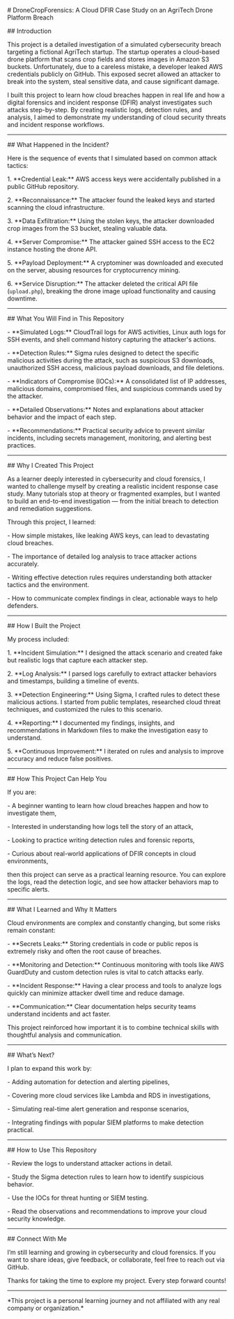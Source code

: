 \# DroneCropForensics: A Cloud DFIR Case Study on an AgriTech Drone Platform Breach



\## Introduction



This project is a detailed investigation of a simulated cybersecurity breach targeting a fictional AgriTech startup. The startup operates a cloud-based drone platform that scans crop fields and stores images in Amazon S3 buckets. Unfortunately, due to a careless mistake, a developer leaked AWS credentials publicly on GitHub. This exposed secret allowed an attacker to break into the system, steal sensitive data, and cause significant damage.



I built this project to learn how cloud breaches happen in real life and how a digital forensics and incident response (DFIR) analyst investigates such attacks step-by-step. By creating realistic logs, detection rules, and analysis, I aimed to demonstrate my understanding of cloud security threats and incident response workflows.



---



\## What Happened in the Incident?



Here is the sequence of events that I simulated based on common attack tactics:



1\. \*\*Credential Leak:\*\* AWS access keys were accidentally published in a public GitHub repository.  

2\. \*\*Reconnaissance:\*\* The attacker found the leaked keys and started scanning the cloud infrastructure.  

3\. \*\*Data Exfiltration:\*\* Using the stolen keys, the attacker downloaded crop images from the S3 bucket, stealing valuable data.  

4\. \*\*Server Compromise:\*\* The attacker gained SSH access to the EC2 instance hosting the drone API.  

5\. \*\*Payload Deployment:\*\* A cryptominer was downloaded and executed on the server, abusing resources for cryptocurrency mining.  

6\. \*\*Service Disruption:\*\* The attacker deleted the critical API file (`upload.php`), breaking the drone image upload functionality and causing downtime.



---



\## What You Will Find in This Repository



\- \*\*Simulated Logs:\*\* CloudTrail logs for AWS activities, Linux auth logs for SSH events, and shell command history capturing the attacker's actions.  

\- \*\*Detection Rules:\*\* Sigma rules designed to detect the specific malicious activities during the attack, such as suspicious S3 downloads, unauthorized SSH access, malicious payload downloads, and file deletions.  

\- \*\*Indicators of Compromise (IOCs):\*\* A consolidated list of IP addresses, malicious domains, compromised files, and suspicious commands used by the attacker.  

\- \*\*Detailed Observations:\*\* Notes and explanations about attacker behavior and the impact of each step.  

\- \*\*Recommendations:\*\* Practical security advice to prevent similar incidents, including secrets management, monitoring, and alerting best practices.



---



\## Why I Created This Project



As a learner deeply interested in cybersecurity and cloud forensics, I wanted to challenge myself by creating a realistic incident response case study. Many tutorials stop at theory or fragmented examples, but I wanted to build an end-to-end investigation — from the initial breach to detection and remediation suggestions.



Through this project, I learned:



\- How simple mistakes, like leaking AWS keys, can lead to devastating cloud breaches.  

\- The importance of detailed log analysis to trace attacker actions accurately.  

\- Writing effective detection rules requires understanding both attacker tactics and the environment.  

\- How to communicate complex findings in clear, actionable ways to help defenders.



---



\## How I Built the Project



My process included:



1\. \*\*Incident Simulation:\*\* I designed the attack scenario and created fake but realistic logs that capture each attacker step.  

2\. \*\*Log Analysis:\*\* I parsed logs carefully to extract attacker behaviors and timestamps, building a timeline of events.  

3\. \*\*Detection Engineering:\*\* Using Sigma, I crafted rules to detect these malicious actions. I started from public templates, researched cloud threat techniques, and customized the rules to this scenario.  

4\. \*\*Reporting:\*\* I documented my findings, insights, and recommendations in Markdown files to make the investigation easy to understand.  

5\. \*\*Continuous Improvement:\*\* I iterated on rules and analysis to improve accuracy and reduce false positives.



---



\## How This Project Can Help You



If you are:



\- A beginner wanting to learn how cloud breaches happen and how to investigate them,  

\- Interested in understanding how logs tell the story of an attack,  

\- Looking to practice writing detection rules and forensic reports,  

\- Curious about real-world applications of DFIR concepts in cloud environments,  



then this project can serve as a practical learning resource. You can explore the logs, read the detection logic, and see how attacker behaviors map to specific alerts.



---



\## What I Learned and Why It Matters



Cloud environments are complex and constantly changing, but some risks remain constant:



\- \*\*Secrets Leaks:\*\* Storing credentials in code or public repos is extremely risky and often the root cause of breaches.  

\- \*\*Monitoring and Detection:\*\* Continuous monitoring with tools like AWS GuardDuty and custom detection rules is vital to catch attacks early.  

\- \*\*Incident Response:\*\* Having a clear process and tools to analyze logs quickly can minimize attacker dwell time and reduce damage.  

\- \*\*Communication:\*\* Clear documentation helps security teams understand incidents and act faster.



This project reinforced how important it is to combine technical skills with thoughtful analysis and communication.



---



\## What’s Next?



I plan to expand this work by:



\- Adding automation for detection and alerting pipelines,  

\- Covering more cloud services like Lambda and RDS in investigations,  

\- Simulating real-time alert generation and response scenarios,  

\- Integrating findings with popular SIEM platforms to make detection practical.



---



\## How to Use This Repository



\- Review the logs to understand attacker actions in detail.  

\- Study the Sigma detection rules to learn how to identify suspicious behavior.  

\- Use the IOCs for threat hunting or SIEM testing.  

\- Read the observations and recommendations to improve your cloud security knowledge.



---



\## Connect With Me



I’m still learning and growing in cybersecurity and cloud forensics. If you want to share ideas, give feedback, or collaborate, feel free to reach out via GitHub.



Thanks for taking the time to explore my project. Every step forward counts!



---



\*This project is a personal learning journey and not affiliated with any real company or organization.\*



